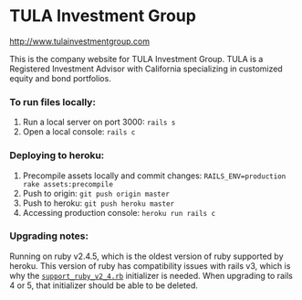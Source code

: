 # TULA Investment Group
http://www.tulainvestmentgroup.com

This is the company website for TULA Investment Group. TULA is a Registered Investment Advisor with California specializing in customized equity and bond portfolios.

### To run files locally:
1. Run a local server on port 3000: `rails s`
1. Open a local console: `rails c`

### Deploying to heroku:
1. Precompile assets locally and commit changes: `RAILS_ENV=production rake assets:precompile`
1. Push to origin: `git push origin master`
1. Push to heroku: `git push heroku master`
1. Accessing production console: `heroku run rails c`

### Upgrading notes:
Running on ruby v2.4.5, which is the oldest version of ruby supported by heroku. This version of ruby has compatibility issues with rails v3, which is why the [`support_ruby_v2_4.rb`](./config/initializers/support_ruby_v2_4.rb) initializer is needed. When upgrading to rails 4 or 5, that initializer should be able to be deleted.
